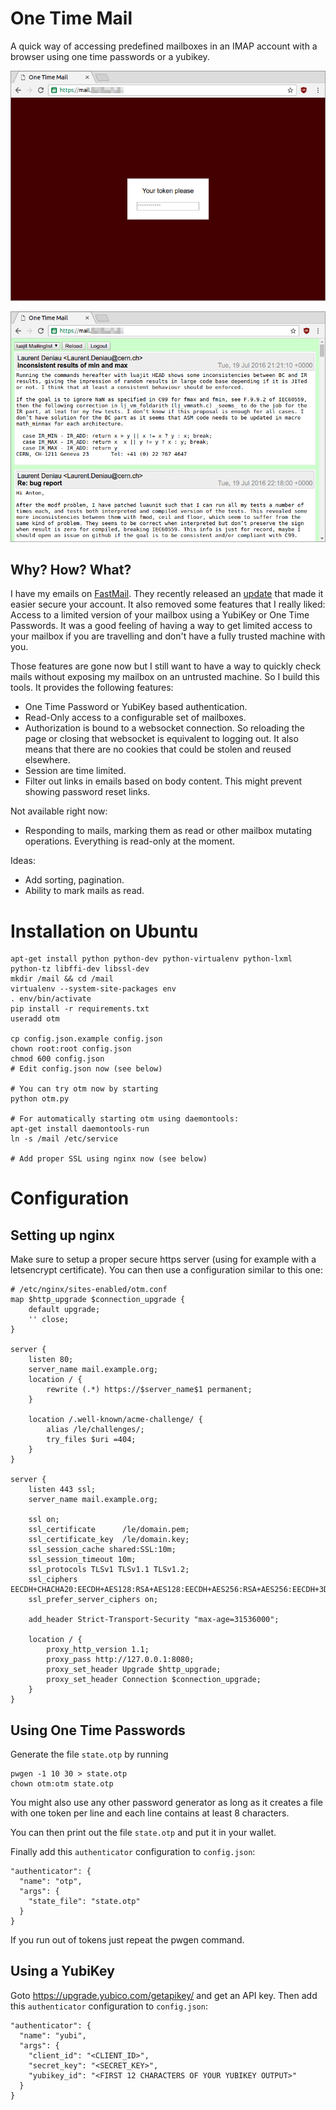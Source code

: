 # One Time Mail

A quick way of accessing predefined mailboxes in an IMAP account
with a browser using one time passwords or a yubikey.

![Login screen](screenshot-login.png)

![Mailbox screen](screenshot-mailbox.png)

## Why? How? What?

I have my emails on [FastMail](https://fastmail.com). They recently
released an [update](https://blog.fastmail.com/2016/07/25/two-step-verification-and-other-new-security-features/)
that made it easier secure your account. It also 
removed some features that I really liked: Access to a limited
version of your mailbox using a YubiKey or One Time Passwords.
It was a good feeling of having a way to get limited access to
your mailbox if you are travelling and don't have a fully trusted
machine with you.

Those features are gone now but I still want to have a way to
quickly check mails without exposing my mailbox on an untrusted
machine. So I build this tools. It provides the following features:

 * One Time Password or YubiKey based authentication.
 * Read-Only access to a configurable set of mailboxes.
 * Authorization is bound to a websocket connection. So
   reloading the page or closing that websocket is equivalent
   to logging out. It also means that there are no cookies
   that could be stolen and reused elsewhere.
 * Session are time limited.
 * Filter out links in emails based on body content. This
   might prevent showing password reset links.

Not available right now:

 * Responding to mails, marking them as read or other
   mailbox mutating operations. Everything is read-only
   at the moment.

Ideas:

 * Add sorting, pagination.
 * Ability to mark mails as read.

# Installation on Ubuntu

```
apt-get install python python-dev python-virtualenv python-lxml python-tz libffi-dev libssl-dev
mkdir /mail && cd /mail
virtualenv --system-site-packages env
. env/bin/activate
pip install -r requirements.txt
useradd otm

cp config.json.example config.json
chown root:root config.json
chmod 600 config.json
# Edit config.json now (see below)

# You can try otm now by starting
python otm.py

# For automatically starting otm using daemontools:
apt-get install daemontools-run
ln -s /mail /etc/service

# Add proper SSL using nginx now (see below)
```

# Configuration

## Setting up nginx

Make sure to setup a proper secure https server (using
for example with a letsencrypt certificate). You can then
use a configuration similar to this one:

```
# /etc/nginx/sites-enabled/otm.conf
map $http_upgrade $connection_upgrade {
    default upgrade;
    '' close;
}

server {
    listen 80;
    server_name mail.example.org;
    location / {
        rewrite (.*) https://$server_name$1 permanent;
    }

    location /.well-known/acme-challenge/ {
        alias /le/challenges/;
        try_files $uri =404;
    }
}

server {
    listen 443 ssl;
    server_name mail.example.org;

    ssl on;
    ssl_certificate      /le/domain.pem;
    ssl_certificate_key  /le/domain.key;
    ssl_session_cache shared:SSL:10m;
    ssl_session_timeout 10m;
    ssl_protocols TLSv1 TLSv1.1 TLSv1.2;
    ssl_ciphers EECDH+CHACHA20:EECDH+AES128:RSA+AES128:EECDH+AES256:RSA+AES256:EECDH+3DES:RSA+3DES:!MD5;
    ssl_prefer_server_ciphers on;

    add_header Strict-Transport-Security "max-age=31536000";

    location / {
        proxy_http_version 1.1;
        proxy_pass http://127.0.0.1:8080;
        proxy_set_header Upgrade $http_upgrade;
        proxy_set_header Connection $connection_upgrade;
    }
}
```

## Using One Time Passwords

Generate the file `state.otp` by running

```
pwgen -1 10 30 > state.otp
chown otm:otm state.otp
```

You might also use any other password generator as long as
it creates a file with one token per line and each line
contains at least 8 characters.

You can then print out the file `state.otp` and put it in
your wallet.

Finally add this `authenticator` configuration to `config.json`:

```
"authenticator": {
  "name": "otp",
  "args": {
    "state_file": "state.otp"
  }
}
```

If you run out of tokens just repeat the pwgen command.

## Using a YubiKey

Goto https://upgrade.yubico.com/getapikey/ and get an API key.
Then add this `authenticator` configuration to `config.json`:

```
"authenticator": {
  "name": "yubi",
  "args": {
    "client_id": "<CLIENT_ID>",
    "secret_key": "<SECRET_KEY>",
    "yubikey_id": "<FIRST 12 CHARACTERS OF YOUR YUBIKEY OUTPUT>"
  }
}
```
